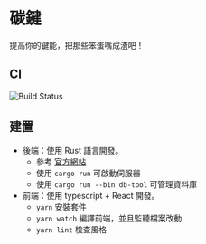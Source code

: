 # 碳鍵
提高你的鍵能，把那些笨蛋嘴成渣吧！

## CI

![Build Status](https://travis-ci.org/MROS/carbonbond.svg?branch=master)

## 建置
- 後端：使用 Rust 語言開發。
    + 參考 [官方網站](https://www.rust-lang.org/tools/install)
    + 使用 `cargo run` 可啟動伺服器
    + 使用 `cargo run --bin db-tool` 可管理資料庫
- 前端：使用 typescript + React 開發。
    + `yarn` 安裝套件
    + `yarn watch` 編譯前端，並且監聽檔案改動
    + `yarn lint` 檢查風格

